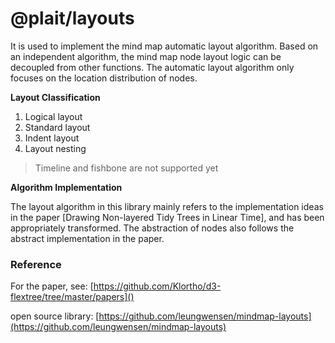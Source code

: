 # @plait/layouts

It is used to implement the mind map automatic layout algorithm. Based on an independent algorithm, the mind map node layout logic can be decoupled from other functions. The automatic layout algorithm only focuses on the location distribution of nodes.


**Layout Classification**

1. Logical layout
1. Standard layout
1. Indent layout
1. Layout nesting


> Timeline and fishbone are not supported yet



**Algorithm Implementation**

The layout algorithm in this library mainly refers to the implementation ideas in the paper [Drawing Non-layered Tidy Trees in Linear Time], and has been appropriately transformed. The abstraction of nodes also follows the abstract implementation in the paper.

### Reference

For the paper, see: [https://github.com/Klortho/d3-flextree/tree/master/papers]()


open source library: [https://github.com/leungwensen/mindmap-layouts](https://github.com/leungwensen/mindmap-layouts)